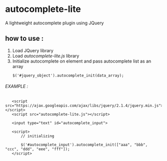 # autocomplete-lite
A lightweight autocomplete plugin using JQuery

## how to use :

1. Load JQuery library
2. Load *autocomplete-lite.js* library
3. Initialize autocomplete on element and pass autocomplete list as an array
   ```
   $('#jquery_object').autocomplete_init(data_array);
   ```

######    EXAMPLE :
```
   <script src="https://ajax.googleapis.com/ajax/libs/jquery/2.1.4/jquery.min.js"></script>
   <script src="autocomplete-lite.js"></script>

   <input type="text" id="autocomplete_input">

   <script>
       // initializing

       $('#autocomplete_input').autocomplete_init(["aaa", "bbb", "ccc", "ddd", "eee", "fff"]);
   </script>
```
